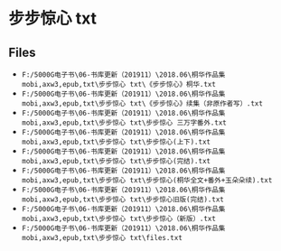 # 步步惊心 txt

## Files

- `F:/5000G电子书\06-书库更新（201911）\2018.06\桐华作品集 mobi,axw3,epub,txt\步步惊心 txt\《步步惊心》桐华.txt`
- `F:/5000G电子书\06-书库更新（201911）\2018.06\桐华作品集 mobi,axw3,epub,txt\步步惊心 txt\《步步惊心》续集（非原作者写）.txt`
- `F:/5000G电子书\06-书库更新（201911）\2018.06\桐华作品集 mobi,axw3,epub,txt\步步惊心 txt\步步惊心 三万字番外.txt`
- `F:/5000G电子书\06-书库更新（201911）\2018.06\桐华作品集 mobi,axw3,epub,txt\步步惊心 txt\步步惊心(上下).txt`
- `F:/5000G电子书\06-书库更新（201911）\2018.06\桐华作品集 mobi,axw3,epub,txt\步步惊心 txt\步步惊心(完结).txt`
- `F:/5000G电子书\06-书库更新（201911）\2018.06\桐华作品集 mobi,axw3,epub,txt\步步惊心 txt\步步惊心(桐华全文+番外+玉朵朵续).txt`
- `F:/5000G电子书\06-书库更新（201911）\2018.06\桐华作品集 mobi,axw3,epub,txt\步步惊心 txt\步步惊心旧版(完结).txt`
- `F:/5000G电子书\06-书库更新（201911）\2018.06\桐华作品集 mobi,axw3,epub,txt\步步惊心 txt\步步惊心（新版）.txt`
- `F:/5000G电子书\06-书库更新（201911）\2018.06\桐华作品集 mobi,axw3,epub,txt\步步惊心 txt\files.txt`
